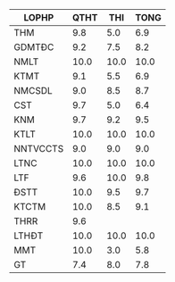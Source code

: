 |LOPHP   |QTHT|THI |TONG|
|--------|----|----|----|
|THM     |9.8 |5.0 |6.9 |
|GDMTĐC  |9.2 |7.5 |8.2 |
|NMLT    |10.0|10.0|10.0|
|KTMT    |9.1 |5.5 |6.9 |
|NMCSDL  |9.0 |8.5 |8.7 |
|CST     |9.7 |5.0 |6.4 |
|KNM     |9.7 |9.2 |9.5 |
|KTLT    |10.0|10.0|10.0|
|NNTVCCTS|9.0 |9.0 |9.0 |
|LTNC    |10.0|10.0|10.0|
|LTF     |9.6 |10.0|9.8 |
|ĐSTT    |10.0|9.5 |9.7 |
|KTCTM   |10.0|8.5 |9.1 |
|THRR    |9.6 |    |    |
|LTHĐT   |10.0|10.0|10.0|
|MMT     |10.0|3.0 |5.8 |
|GT      |7.4 |8.0 |7.8 |
